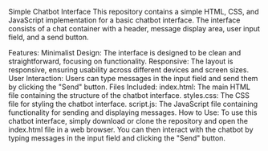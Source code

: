 Simple Chatbot Interface
This repository contains a simple HTML, CSS, and JavaScript implementation for a basic chatbot interface. The interface consists of a chat container with a header, message display area, user input field, and a send button.

Features:
Minimalist Design: The interface is designed to be clean and straightforward, focusing on functionality.
Responsive: The layout is responsive, ensuring usability across different devices and screen sizes.
User Interaction: Users can type messages in the input field and send them by clicking the "Send" button.
Files Included:
index.html: The main HTML file containing the structure of the chatbot interface.
styles.css: The CSS file for styling the chatbot interface.
script.js: The JavaScript file containing functionality for sending and displaying messages.
How to Use:
To use this chatbot interface, simply download or clone the repository and open the index.html file in a web browser. You can then interact with the chatbot by typing messages in the input field and clicking the "Send" button.
